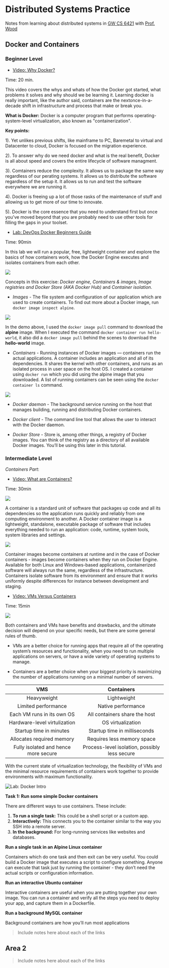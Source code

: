 # Distributed Systems Practice
Notes from learning about distributed systems in [GW CS 6421](https://gwdistsys18.github.io/) with [Prof. Wood](https://faculty.cs.gwu.edu/timwood/)

## Docker and Containers
### Beginner Level
* [Video: Why Docker?](https://www.youtube.com/watch?v=RYDHUTHLf8U&t=0s&list=PLBmVKD7o3L8tQzt8QPCINK9wXmKecTHlM&index=23)

Time: 20 min.

This video covers the whys and whats of how the Docker got started, what problems it solves and why should we be learning it.
Learning docker is really important, like the author said, containers are the nextonce-in-a-decade shift in infrastructure and process that make or break you.

**What is Docker:** 
Docker is a computer program that performs operating-system-level virtualization, also known as "containerization".

**Key points:**

1). Yet unlikes previous shifts, like mainframe to PC, Baremetal to virtual and Datacenter to cloud, Docker is focused on the migration experience. 

2). To answer why do we need docker and what is the real benefit, Docker is all about speed and covers the entire lifecycle of software managment.

3). Comtainers reduce the complexity. It allows us to package the same way regardless of our perating systems. It allows us to distribute the software regardless of the setup it. It allows us to run and test the software everywhere we are running it.

4). Docker is freeing up a lot of those rasks of the maintenance of stuff and allowing us to get more of our time to innovate. 

5). Docker is the core essence that you need to understand first but once you've moved beyond that you are probably need to use other tools for filling the gaps in your toolset.

* [Lab: DevOps Docker Beginners Guide](https://training.play-with-docker.com/ops-s1-hello/)

Time: 90min

In this lab we will run a popular, free, lightweight container and explore the basics of how containers work, how the Docker Engine executes and isolates containers from each other. 

![](https://github.com/haoduoding/dist-sys-practice/blob/master/lab%20screenshots/%E5%B1%8F%E5%B9%95%E5%BF%AB%E7%85%A7%202018-10-26%2012.54.04.png?raw=true)

Concepts in this exercise:
*Docker engine, Containers & images, Image registries and Docker Store (AKA Docker Hub)* and *Container isolation.*

* *Images* - The file system and configuration of our application which are used to create containers. To find out more about a Docker image, run ```docker image inspect alpine```. 

![](https://github.com/haoduoding/dist-sys-practice/blob/master/lab%20screenshots/%E5%B1%8F%E5%B9%95%E5%BF%AB%E7%85%A7%202018-10-26%2000.06.46.png?raw=true)

In the demo above, I used the ```docker image pull``` command to download the **alpine** image. When I executed the command ```docker container run hello-world```, it also did a ```docker image pull``` behind the scenes to download the **hello-world** image.

* *Containers* - Running instances of Docker images — containers run the actual applications. A container includes an application and all of its dependencies. It shares the kernel with other containers, and runs as an isolated process in user space on the host OS. I created a container using ```docker run``` which you did using the alpine image that you downloaded. A list of running containers can be seen using the ```docker container ls``` command.

![](https://github.com/haoduoding/dist-sys-practice/blob/master/lab%20screenshots/%E5%B1%8F%E5%B9%95%E5%BF%AB%E7%85%A7%202018-10-26%2000.31.29.png?raw=true)

* *Docker daemon* - The background service running on the host that manages building, running and distributing Docker containers.

* *Docker client* - The command line tool that allows the user to interact with the Docker daemon.

* *Docker Store* - Store is, among other things, a registry of Docker images. You can think of the registry as a directory of all available Docker images. You’ll be using this later in this tutorial.

### Intermediate Level

*Containers Part*:

* [Video: What are Containers?](https://www.youtube.com/watch?v=EnJ7qX9fkcU) 

Time: 30min

![](https://github.com/haoduoding/dist-sys-practice/blob/master/lab%20screenshots/%E5%B1%8F%E5%B9%95%E5%BF%AB%E7%85%A7%202018-10-26%2022.22.01.png?raw=true)

A container is a standard unit of software that packages up code and all its dependencies so the application runs quickly and reliably from one computing environment to another. A Docker container image is a lightweight, standalone, executable package of software that includes everything needed to run an application: code, runtime, system tools, system libraries and settings.

![](https://github.com/haoduoding/dist-sys-practice/blob/master/lab%20screenshots/%E5%B1%8F%E5%B9%95%E5%BF%AB%E7%85%A7%202018-10-26%2022.23.28.png?raw=true)

Container images become containers at runtime and in the case of Docker containers - images become containers when they run on Docker Engine. Available for both Linux and Windows-based applications, containerized software will always run the same, regardless of the infrastructure. Containers isolate software from its environment and ensure that it works uniformly despite differences for instance between development and staging.

* [Video: VMs Versus Containers](https://www.youtube.com/watch?v=L1ie8negCjc) 

Time: 15min

![](https://github.com/haoduoding/dist-sys-practice/blob/master/lab%20screenshots/%E5%B1%8F%E5%B9%95%E5%BF%AB%E7%85%A7%202018-10-28%2001.53.49.png?raw=true)

Both containers and VMs have benefits and drawbacks, and the ultimate decision will depend on your specific needs, but there are some general rules of thumb.

* VMs are a better choice for running apps that require all of the operating system’s resources and functionality, when you need to run multiple applications on servers, or have a wide variety of operating systems to manage.

* Containers are a better choice when your biggest priority is maximizing the number of applications running on a minimal number of servers.

| **VMS** | **Containers** |
| :------: | :------: |
| Heavyweight | Lightweight |
| Limited performance | Native performance |
| Each VM runs in its own OS | All containers share the host |
| Hardware-level virtulization | OS virtualization |
| Startup time in minutes | Startup time in milliseconds |
| Allocates required memory | Requires less memory space |
| Fully isolated and hence more secure | Process-level isolation, possibly less secure |

With the current state of virtualization technology, the flexibility of VMs and the minimal resource requirements of containers work together to provide environments with maximum functionality.

![Lab: Docker Intro](https://training.play-with-docker.com/beginner-linux/#Task_0)

**Task 1: Run some simple Docker containers**

There are different ways to use containers. These include:
1. **To run a single task:** This could be a shell script or a custom app.
2. **Interactively:** This connects you to the container similar to the way you SSH into a remote server.
3. **In the background:** For long-running services like websites and databases.

 **Run a single task in an Alpine Linux container**

Containers which do one task and then exit can be very useful. You could build a Docker image that executes a script to configure something. Anyone can execute that task just by running the container - they don’t need the actual scripts or configuration information.

 **Run an interactive Ubuntu container**

Interactive containers are useful when you are putting together your own image. You can run a container and verify all the steps you need to deploy your app, and capture them in a Dockerfile.

 **Run a background MySQL container**

Background containers are how you’ll run most applications


> Include notes here about each of the links

## Area 2
> Include notes here about each of the links
